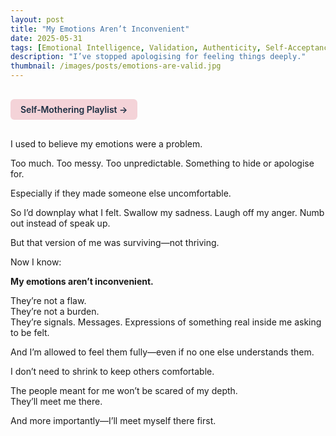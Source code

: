```yaml
---
layout: post
title: "My Emotions Aren’t Inconvenient"
date: 2025-05-31
tags: [Emotional Intelligence, Validation, Authenticity, Self-Acceptance, Depth]
description: "I’ve stopped apologising for feeling things deeply."
thumbnail: /images/posts/emotions-are-valid.jpg
---
```


<a href="https://music.youtube.com/playlist?list=PLuO5E1rh5RqIzePJeOjdXo62gwnYJ748_&si=NvtF0mzI9Sx2IoPu&shuffle=1" 
   target="_blank" 
   class="back-button"
   style="display:inline-block; margin: 1rem auto; background-color: #F4D3D8; color: #1A2D41; padding: 0.5rem 1rem; border-radius: 6px; font-weight: 600; text-decoration: none;">
  Self‑Mothering Playlist →
</a>

I used to believe my emotions were a problem.

Too much. Too messy. Too unpredictable. Something to hide or apologise for.

Especially if they made someone else uncomfortable.

So I’d downplay what I felt. Swallow my sadness. Laugh off my anger. Numb out instead of speak up.

But that version of me was surviving—not thriving.

Now I know:

**My emotions aren’t inconvenient.**

They’re not a flaw.  
They’re not a burden.  
They’re signals. Messages. Expressions of something real inside me asking to be felt.

And I’m allowed to feel them fully—even if no one else understands them.

I don’t need to shrink to keep others comfortable.

The people meant for me won’t be scared of my depth.  
They’ll meet me there.

And more importantly—I’ll meet myself there first.

